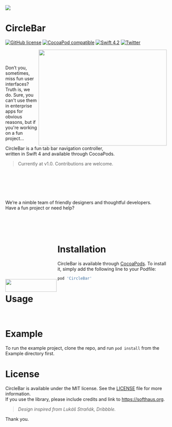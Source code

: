 ![](https://user-images.githubusercontent.com/7403338/53202857-3e1e1600-3630-11e9-9bea-b9b369996e87.png)


# CircleBar 

[![GitHub license](https://img.shields.io/badge/license-MIT-lightgrey.svg)](https://github.com/softhausHQ/CircleBar/blob/readme-styling/LICENSE)
[![CocoaPod compatible](https://img.shields.io/cocoapods/v/CircleBar.svg)](https://github.com/softhausHQ/CircleBar)
[![Swift 4.2](https://img.shields.io/badge/Swift-4.2-green.svg?style=flat)](https://developer.apple.com/swift/)
[![Twitter](https://img.shields.io/twitter/follow/softhausHQ.svg?style=social)](http://twitter.com/softhausHQ)

<a href="https://github.com/softhausHQ/CircleBar">
<img align="right" src="https://user-images.githubusercontent.com/7403338/53284076-884de700-3757-11e9-9185-33a67e7b3ba0.gif" width="400" height="300" /></a>

<br>
<br> 

Don’t you, sometimes, miss fun user interfaces?  
Truth is, we do. Sure, you can't use them in enterprise apps for obvious reasons, but if you're working on a fun project... 

CircleBar is a fun tab bar navigation controller,  
written in Swift 4 and available through CocoaPods. 

> Currently at v1.0. Contributions are welcome.


<br> 
<br> 
<br>



#

We’re a nimble team of friendly designers and thoughtful developers.  
Have a fun project or need help?   

<a href="mailto:team@softhaus.org">
<img align="left" style="margin-top:200px;" src="https://user-images.githubusercontent.com/7403338/53203134-08c5f800-3631-11e9-99cd-f85e16037cf1.png" width="160" height="40"/></a>

<br>
<br> 
<br> 

# Installation
CircleBar is available through [CocoaPods](https://cocoapods.org). To install
it, simply add the following line to your Podfile:
```ruby
pod 'CircleBar'
```

# Usage
<br>


# Example
To run the example project, clone the repo, and run `pod install` from the Example directory first.



# License
CircleBar is available under the MIT license. See the [LICENSE](https://github.com/softhausHQ/CircleBar/blob/readme-styling/LICENSE) file for more information.  
If you use the library, please include credits and link to https://softhaus.org.

> _Design inspired from Lukáš Straňák, Dribbble._

Thank you.

